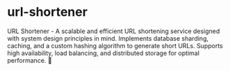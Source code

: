 # url-shortener
URL Shortener - A scalable and efficient URL shortening service designed with system design principles in mind. Implements database sharding, caching, and a custom hashing algorithm to generate short URLs. Supports high availability, load balancing, and distributed storage for optimal performance. 🚀
